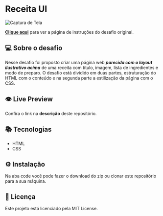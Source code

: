 # Receita UI

![Captura de Tela](https://user-images.githubusercontent.com/83771792/228839277-99809cee-3a9d-4ac5-8b78-b9829e251c16.png)

[**Clique aqui**](https://efficient-sloth-d85.notion.site/Desafio-Piloto-P-gina-de-Receita-15acc6a34f744484a2e64a1f115bfbae) para ver a página de instruções do desafio original.

## 💻 Sobre o desafio

Nesse desafio foi proposto criar uma página web *********************************************parecida com o layout ilustrativo acima********************************************* de uma receita com título, imagem, lista de ingredientes e modo de preparo. O desafio está dividido em duas partes, estruturação do HTML com o conteúdo e na segunda parte a estilização da página com o CSS.

## 👁️ Live Preview

Confira o link na **descrição** deste repositório.

## 📚 Tecnologias

- HTML
- CSS

## ⚙️ Instalação

Na aba code você pode fazer o download do zip ou clonar este repositório para a sua máquina.

## 📄 Licença

Este projeto está licenciado pela MIT License.
